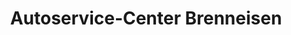 ---
title: "Autoservice-Center Brenneisen"
url: /efringen-kirchen/autoservice-center-brenneisen/
shop: Autowerkstatt
---
